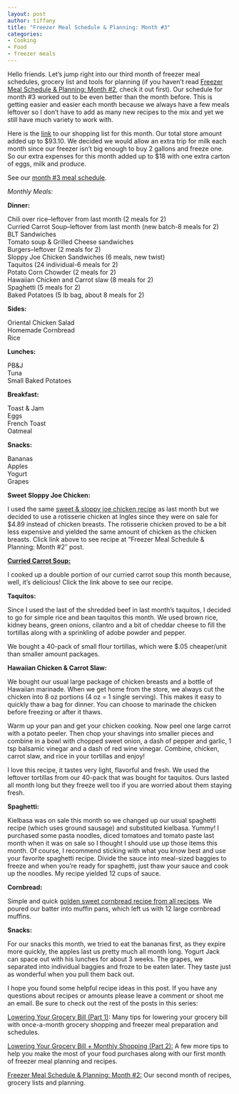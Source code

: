 ```yaml
---
layout: post
author: tiffany
title: "Freezer Meal Schedule & Planning: Month #3"
categories: 
- Cooking
- Food
- freezer meals
---
```


Hello friends. Let’s jump right into our third month of freezer meal schedules, grocery list and tools for planning (if you haven’t read [Freezer Meal Schedule & Planning: Month #2](http://www.sweetpeonies.com/2012/10/freezer-meal-schedule-and-planning-2/ ), check it out first). Our schedule for month #3 worked out to be even better than the month before. This is getting easier and easier each month because we always have a few meals leftover so I don’t have to add as many new recipes to the mix and yet we still have much variety to work with.

Here is the [link](https://docs.google.com/spreadsheet/ccc?key=0ApU9WwQlN06CdG5HY2k5V3JyaFhMS3BGS3BsQVFuUVE) to our shopping list for this month. Our total store amount added up to $93.10\. We decided we would allow an extra trip for milk each month since our freezer isn’t big enough to buy 2 gallons and freeze one. So our extra expenses for this month added up to $18 with one extra carton of eggs, milk and produce.

See our [month #3 meal schedule](https://docs.google.com/spreadsheet/ccc?key=0ApU9WwQlN06CdGNiajNBR2o1emV0N1JlSDNmLUZlcVE).

_Monthly Meals:_

**Dinner:**

Chili over rice–leftover from last month (2 meals for 2)  
Curried Carrot Soup–leftover from last month (new batch-8 meals for 2)  
BLT Sandwiches  
Tomato soup & Grilled Cheese sandwiches  
Burgers–leftover (2 meals for 2)  
Sloppy Joe Chicken Sandwiches (6 meals, new twist)  
Taquitos (24 individual-6 meals for 2)  
Potato Corn Chowder (2 meals for 2)  
Hawaiian Chicken and Carrot slaw (8 meals for 2)  
Spaghetti (5 meals for 2)  
Baked Potatoes (5 lb bag, about 8 meals for 2)

**Sides:**

Oriental Chicken Salad  
Homemade Cornbread  
Rice

**Lunches:**

PB&J  
Tuna  
Small Baked Potatoes

**Breakfast:**

Toast & Jam  
Eggs  
French Toast  
Oatmeal

**Snacks:**

Bananas  
Apples  
Yogurt  
Grapes

**Sweet Sloppy Joe Chicken:**

I used the same [sweet & sloppy joe chicken recipe](http://www.sweetpeonies.com/2012/10/freezer-meal-schedule-and-planning-2/#sweet-sloppy) as last month but we decided to use a rotisserie chicken at Ingles since they were on sale for $4.89 instead of chicken breasts. The rotisserie chicken proved to be a bit less expensive and yielded the same amount of chicken as the chicken breasts. Click link above to see recipe at “Freezer Meal Schedule & Planning: Month #2″ post.

**[Curried Carrot Soup:](http://www.sweetpeonies.com/2012/09/lower-your-grocery-bill-monthly-meals-part-2/#carrot-soup "Lower Your Grocery Bill & Monthly Meals (Part 2)")**

I cooked up a double portion of our curried carrot soup this month because, well, it’s delicious! Click the link above to see our recipe.

**Taquitos:**

Since I used the last of the shredded beef in last month’s taquitos, I decided to go for simple rice and bean taquitos this month. We used brown rice, kidney beans, green onions, cilantro and a bit of cheddar cheese to fill the tortillas along with a sprinkling of adobe powder and pepper.

We bought a 40-pack of small flour tortillas, which were $.05 cheaper/unit than smaller amount packages.

**Hawaiian Chicken & Carrot Slaw:**

We bought our usual large package of chicken breasts and a bottle of Hawaiian marinade. When we get home from the store, we always cut the chicken into 8 oz portions (4 oz = 1 single serving). This makes it easy to quickly thaw a bag for dinner. You can choose to marinade the chicken before freezing or after it thaws.

Warm up your pan and get your chicken cooking. Now peel one large carrot with a potato peeler. Then chop your shavings into smaller pieces and combine in a bowl with chopped sweet onion, a dash of pepper and garlic, 1 tsp balsamic vinegar and a dash of red wine vinegar. Combine, chicken, carrot slaw, and rice in your tortillas and enjoy!

I love this recipe, it tastes very light, flavorful and fresh. We used the leftover tortillas from our 40-pack that was bought for taquitos. Ours lasted all month long but they freeze well too if you are worried about them staying fresh.

**Spaghetti:**

Kielbasa was on sale this month so we changed up our usual spaghetti recipe (which uses ground sausage) and substituted kielbasa. Yummy! I purchased some pasta noodles, diced tomatoes and tomato paste last month when it was on sale so I thought I should use up those items this month. Of course, I recommend sticking with what you know best and use your favorite spaghetti recipe. Divide the sauce into meal-sized baggies to freeze and when you’re ready for spaghetti, just thaw your sauce and cook up the noodles. My recipe yielded 12 cups of sauce.

**Cornbread:**

Simple and quick [golden sweet cornbread recipe from all recipes](http://allrecipes.com/recipe/golden-sweet-cornbread/detail.aspx). We poured our batter into muffin pans, which left us with 12 large cornbread muffins.

**Snacks:**

For our snacks this month, we tried to eat the bananas first, as they expire more quickly, the apples last us pretty much all month long. Yogurt Jack can space out with his lunches for about 3 weeks. The grapes, we separated into individual baggies and froze to be eaten later. They taste just as wonderful when you pull them back out.

I hope you found some helpful recipe ideas in this post. If you have any questions about recipes or amounts please leave a comment or shoot me an email. Be sure to check out the rest of the posts in this series:

[Lowering Your Grocery Bill (Part 1)](http://www.sweetpeonies.com/2012/09/lower-your-grocery-bill-monthly-shopping-part-1/ "Lower Your Grocery Bill + Monthly Shopping (Part 1)"): Many tips for lowering your grocery bill with once-a-month grocery shopping and freezer meal preparation and schedules.

[Lowering Your Grocery Bill + Monthly Shopping (Part 2):](http://www.sweetpeonies.com/2012/09/lower-your-grocery-bill-monthly-meals-part-2/ "Lower Your Grocery Bill & Monthly Meals (Part 2)") A few more tips to help you make the most of your food purchases along with our first month of freezer meal planning and recipes.

[Freezer Meal Schedule & Planning: Month #2:](http://www.sweetpeonies.com/2012/10/freezer-meal-schedule-and-planning-2/ "Freezer Meal Schedule & Planning: Month #2") Our second month of recipes, grocery lists and planning.